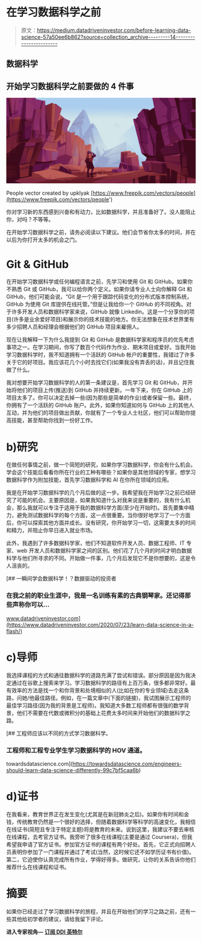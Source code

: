 # 在学习数据科学之前

> 原文：<https://medium.datadriveninvestor.com/before-learning-data-science-57a50ee6b862?source=collection_archive---------14----------------------->

## 数据科学

## 开始学习数据科学之前要做的 4 件事

![](img/91ce6c73b9f3676a7757bccb0a4b5539.png)

People vector created by upklyak [https://www.freepik.com/vectors/people](https://www.freepik.com/vectors/people')

你对学习新的东西感到兴奋和有动力，比如数据科学，并且准备好了。没人能阻止你，对吗？不等等。

在开始学习数据科学之前，请务必阅读以下建议。他们会节省你太多的时间，并在以后为你打开太多的机会之门。

# Git & GitHub

在开始学习数据科学或任何编程语言之前，先学习和使用 Git 和 GitHub。如果你不熟悉 Git 或 GitHub，我可以给你两个定义。如果你请专业人士向你解释 Git 和 GitHub，他们可能会说，“Git 是一个用于跟踪代码变化的分布式版本控制系统，GitHub 为使用 Git 库提供在线托管。”但是让我给你一个 GitHub 的不同视角。对于许多开发人员和数据科学家来说，GitHub 就像 Linkedin。这是一个分享你的项目(许多是业余爱好项目)和展示你的技术技能的地方。你无法想象在技术世界里有多少招聘人员和经理会根据他们的 GitHub 项目来雇佣人。

现在让我解释一下为什么我提到 Git 和 GitHub 是数据科学家和程序员的优先考虑事项之一。在学习期间，你写了数百个代码作为作业、期末项目或爱好。当我开始学习数据科学时，我不知道拥有一个活跃的 GitHub 帐户的重要性，我错过了许多关于它的好项目。我应该花几个小时去找它们(如果我没有弄丢的话)，并且记住我做了什么。

我对想要开始学习数据科学的人的第一条建议是，首先学习 Git 和 GitHub，并开始将他们的项目上传(推送)到 GitHub 并持续更新。一年下来，你在 GitHub 上的项目太多了。你可以决定去掉一些(因为那些是简单的作业)或者保留一些。最终，你拥有了一个活跃的 GitHub 账户。此外，如果你知道如何与 GitHub 上的其他人互动，并为他们的项目做出贡献，你就有了一个专业人士社区，他们可以帮助你提高技能，甚至帮助你找到一份好工作。

# b)研究

在做任何事情之前，做一个简短的研究，如果你学习数据科学，你会有什么机会。学会这个技能后看看你所在行业的工种有哪些？如果你是其他领域的专家，想学习数据科学作为附加技能，首先学习数据科学和 AI 在你所在领域的应用。

我是在开始学习数据科学的几个月后做的这一步。我希望我在开始学习之前已经研究了可能的机会。主要原因是，如果我知道什么对我来说是重要的，我有什么机会，那么我就可以专注于适用于我的数据科学方面(至少在开始时)。首先要集中精力，避免测试数据科学的每个方面，这一点很重要。当你很好地学习了一个方面后，你可以探索其他方面并成长。没有研究，你开始学习一切，这需要太多的时间和精力，并阻止你早日进入就业市场。

此外，我遇到了许多数据科学家，他们不知道软件开发人员、数据工程师、IT 专家、web 开发人员和数据科学家之间的区别。他们花了几个月的时间才明白数据科学与他们所寻求的不同。开始做一件事，几个月后发现它不是你想要的，这是令人沮丧的。

[](https://www.datadriveninvestor.com/2020/07/23/learn-data-science-in-a-flash/) [## 一瞬间学会数据科学！？数据驱动的投资者

### 在我之前的职业生涯中，我是一名训练有素的古典钢琴家。还记得那些声称你可以…

www.datadriveninvestor.com](https://www.datadriveninvestor.com/2020/07/23/learn-data-science-in-a-flash/) 

# c)导师

我选择课程的方式和通往数据科学的道路充满了尝试和错误。部分原因是因为我决定通过在谷歌上搜索来学习。学习数据科学的路径有上百万条，很多都非常好。最有效率的方法是找一个和你背景和处境相似的人(比如在你的专业领域)去走这条路，问她/他最佳路径。例如，在一篇文章中(下面的链接)，我试图展示工程师的最佳学习路径(因为我的背景是工程师)。我知道大多数工程师都有很强的数学背景，他们不需要在代数或微积分的基础上花费太多时间来开始他们的数据科学之路。

[](https://towardsdatascience.com/engineers-should-learn-data-science-differently-99c7bf5caa6b) [## 工程师应该以不同的方式学习数据科学。

### 工程师和工程专业学生学习数据科学的 HOV 通道。

towardsdatascience.com](https://towardsdatascience.com/engineers-should-learn-data-science-differently-99c7bf5caa6b) 

# d)证书

在我看来，教育世界正在发生变化(尤其是在新冠肺炎之后)。如果你有时间和金钱，传统教育仍然是一个很好的选择，但随着数据科学等科学的高速变化，我相信在线证书(简短且专注于特定主题)将是教育的未来。说到这里，我建议不要去审核在线课程，去考官方证书。我旁听了很多在线课程(主要是通过 Coursera)，但我希望我申请了官方证书。参加官方证书的课程有两个好处。首先，它正式向招聘人员表明你参加了一门课程并通过了考试(当然，这时候它还不如学历证书有价值)。第二，它迫使你认真完成所有作业，学得好得多。做研究，让你的关系告诉你他们推荐什么在线课程和证书。

# 摘要

如果你已经走过了学习数据科学的旅程，并且在开始他们的学习之路之前，还有一些其他给初学者的建议，请给我留下评论。

**进入专家视角—** [**订阅 DDI 英特尔**](https://datadriveninvestor.com/ddi-intel)